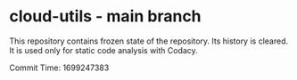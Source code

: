 # cloud-utils - main branch

This repository contains frozen state of the repository.
Its history is cleared. It is used only for static code
analysis with Codacy.

Commit Time: 1699247383
